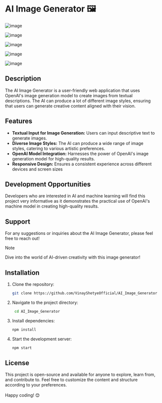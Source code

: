  # AI Image Generator 🖼️
![image](https://github.com/VinayShetyeOfficial/AI_Image_Generator/assets/100470361/9f4b8b0a-ac63-481f-95db-6b96b4406c0a)
 
![image](https://github.com/VinayShetyeOfficial/AI_Image_Generator/assets/100470361/c0401409-24ac-493c-85ab-2c9692f6abaf)
 
![image](https://github.com/VinayShetyeOfficial/AI_Image_Generator/assets/100470361/b2c5fe34-e425-4eb6-bb32-a5bdfc6fa395) 
    
![image](https://github.com/VinayShetyeOfficial/AI_Image_Generator/assets/100470361/807027d2-f7c7-4c72-8c9c-cecfdc0cfdab)  

![image](https://github.com/VinayShetyeOfficial/AI_Image_Generator/assets/100470361/042c0325-b5a2-4078-bad0-81ca9e8b2852) 


## Description
The AI Image Generator is a user-friendly web application that uses OpenAI's image generation model to create images from textual descriptions. The AI can produce a lot of different image styles, ensuring that users can generate creative content aligned with their vision.

## Features

- **Textual Input for Image Generation:** Users can input descriptive text to generate images.
- **Diverse Image Styles:** The AI can produce a wide range of image styles, catering to various artistic preferences.
- **OpenAI Model Integration:** Harnesses the power of OpenAI's image generation model for high-quality results.
- **Responsive Design:** Ensures a consistent experience across different devices and screen sizes

## Development Opportunities

Developers who are interested in AI and machine learning will find this project very informative as it demonstrates the practical use of OpenAI's machine model in creating high-quality results. 

## Support 

For any suggestions or inquiries about the AI Image Generator, please feel free to reach out!

> [!NOTE]
> Dive into the world of AI-driven creativity with this image generator!

## Installation
1. Clone the repository:
   ```bash
   git clone https://github.com/VinayShetyeOfficial/AI_Image_Generator.git
   ```

2. Navigate to the project directory:
   ```bash
    cd AI_Image_Generator
   ```
   
3. Install dependencies:
   ```bash
   npm install 
   ```

4. Start the development server:
   ```bash
   npm start
   ```

## License
This project is open-source and available for anyone to explore, learn from, and contribute to.
Feel free to customize the content and structure according to your preferences. <br><br> Happy coding! 😊
